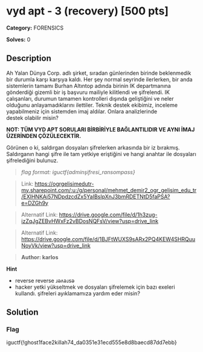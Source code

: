 # vyd apt - 3 (recovery) [500 pts]

**Category:** FORENSICS

**Solves:** 0

## Description
Ah Yalan Dünya Corp. adlı şirket, sıradan günlerinden birinde beklenmedik bir durumla karşı karşıya kaldı. Her şey normal seyrinde ilerlerken, bir anda sistemlerin tamamı Burhan Altıntop adında birinin IK departmanına gönderdiği gizemli bir iş başvuru mailiyle kilitlendi ve şifrelendi. IK çalışanları, durumun tamamen kontrolleri dışında geliştiğini ve neler olduğunu anlayamadıklarını ilettiler. Teknik destek ekibimiz, inceleme yapabilmeniz için sistemden imaj aldılar.  Onlara analizlerinde destek olabilir misin? 

**NOT: TÜM VYD APT SORULARI BİRBİRİYLE BAĞLANTILIDIR VE AYNI İMAJ ÜZERİNDEN ÇÖZÜLECEKTİR.** 

Görünen o ki, saldırgan dosyaları şifrelerken arkasında bir iz bırakmış. Saldırganın hangi şifre ile tam yetkiye eriştiğini ve hangi anahtar ile dosyaları şifrelediğini bulunuz.

>*flag format: iguctf{adminşifresi_ransompass}*

>Link: https://ogrgelisimedutr-my.sharepoint.com/:u:/g/personal/mehmet_demir2_ogr_gelisim_edu_tr/EXlHNKAi57NDpdzcdZx5YaIBsIpXnJ3bmRDETNtD5faPSA?e=DZGh9y

>Alternatif Link: https://drive.google.com/file/d/1h3zug-izZqJgZEBvHWxFz2vBDosNQFsV/view?usp=drive_link

>Alternatif Link: https://drive.google.com/file/d/1BJFtWUXS9sARx2PQ4KEW4SHRQuuNoyVk/view?usp=drive_link

>**Author: karlos**

**Hint**
* reverse reverse ɹǝʌǝɹsǝ
* hacker yetki yükseltmek ve dosyaları şifrelemek için bazı exeleri kullandı. şifreleri ayıklamamıza yardım eder misin?

## Solution

### Flag
iguctf{!ghost1face2killah74_da0351e31ecd555e8d8baecd87dd7ebb}
